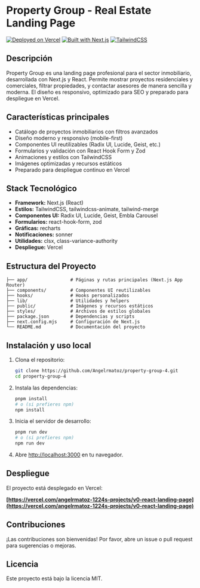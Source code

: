 # Property Group - Real Estate Landing Page

[![Deployed on Vercel](https://img.shields.io/badge/Deployed%20on-Vercel-black?style=for-the-badge&logo=vercel)](https://vercel.com/angelrmatoz-1224s-projects/v0-react-landing-page)
[![Built with Next.js](https://img.shields.io/badge/Built%20with-Next.js-black?style=for-the-badge&logo=next.js)](https://nextjs.org/)
[![TailwindCSS](https://img.shields.io/badge/Styled%20with-TailwindCSS-06B6D4?style=for-the-badge&logo=tailwindcss)](https://tailwindcss.com/)

## Descripción

Property Group es una landing page profesional para el sector inmobiliario, desarrollada con Next.js y React. Permite mostrar proyectos residenciales y comerciales, filtrar propiedades, y contactar asesores de manera sencilla y moderna. El diseño es responsivo, optimizado para SEO y preparado para despliegue en Vercel.

## Características principales

- Catálogo de proyectos inmobiliarios con filtros avanzados
- Diseño moderno y responsivo (mobile-first)
- Componentes UI reutilizables (Radix UI, Lucide, Geist, etc.)
- Formularios y validación con React Hook Form y Zod
- Animaciones y estilos con TailwindCSS
- Imágenes optimizadas y recursos estáticos
- Preparado para despliegue continuo en Vercel

## Stack Tecnológico

- **Framework:** Next.js (React)
- **Estilos:** TailwindCSS, tailwindcss-animate, tailwind-merge
- **Componentes UI:** Radix UI, Lucide, Geist, Embla Carousel
- **Formularios:** react-hook-form, zod
- **Gráficas:** recharts
- **Notificaciones:** sonner
- **Utilidades:** clsx, class-variance-authority
- **Despliegue:** Vercel

## Estructura del Proyecto

```
├── app/                # Páginas y rutas principales (Next.js App Router)
├── components/         # Componentes UI reutilizables
├── hooks/              # Hooks personalizados
├── lib/                # Utilidades y helpers
├── public/             # Imágenes y recursos estáticos
├── styles/             # Archivos de estilos globales
├── package.json        # Dependencias y scripts
├── next.config.mjs     # Configuración de Next.js
└── README.md           # Documentación del proyecto
```

## Instalación y uso local

1. Clona el repositorio:

   ```sh
   git clone https://github.com/Angelrmatoz/property-group-4.git
   cd property-group-4
   ```

2. Instala las dependencias:
   ```sh
   pnpm install
   # o (si prefieres npm)
   npm install
   ```
3. Inicia el servidor de desarrollo:
   ```sh
   pnpm run dev
   # o (si prefieres npm)
   npm run dev
   ```
4. Abre [http://localhost:3000](http://localhost:3000) en tu navegador.

## Despliegue

El proyecto está desplegado en Vercel:

**[https://vercel.com/angelrmatoz-1224s-projects/v0-react-landing-page](https://vercel.com/angelrmatoz-1224s-projects/v0-react-landing-page)**

## Contribuciones

¡Las contribuciones son bienvenidas! Por favor, abre un issue o pull request para sugerencias o mejoras.

## Licencia

Este proyecto está bajo la licencia MIT.
